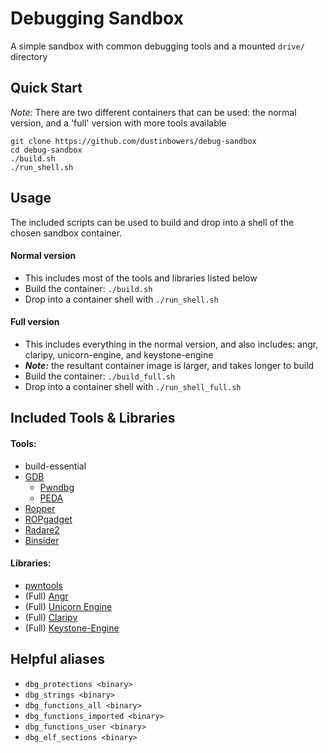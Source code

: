# Debugging Sandbox

A simple sandbox with common debugging tools and a mounted `drive/` directory

## Quick Start

*Note:* There are two different containers that can be used: the normal version, and a 'full' version with more tools available

```
git clone https://github.com/dustinbowers/debug-sandbox
cd debug-sandbox
./build.sh
./run_shell.sh
```

## Usage

The included scripts can be used to build and drop into a shell of the chosen sandbox container.  
#### Normal version  
- This includes most of the tools and libraries listed below
- Build the container: `./build.sh`
- Drop into a container shell with `./run_shell.sh`

#### Full version  
- This includes everything in the normal version, and also includes: angr, claripy, unicorn-engine, and keystone-engine
- ***Note:*** the resultant container image is larger, and takes longer to build
- Build the container: `./build_full.sh`
- Drop into a container shell with `./run_shell_full.sh`

## Included Tools & Libraries

#### Tools:
- build-essential
- [GDB](https://sourceware.org/gdb/)
  - [Pwndbg](https://github.com/pwndbg/pwndbg)
  - [PEDA](https://github.com/longld/peda)
- [Ropper](https://github.com/sashs/Ropper)
- [ROPgadget](https://github.com/JonathanSalwan/ROPgadget)
- [Radare2](https://github.com/radareorg/radare2)
- [Binsider](https://github.com/orhun/binsider)

#### Libraries:
- [pwntools](https://docs.pwntools.com/en/stable/)
- (Full) [Angr](https://angr.io/)
- (Full) [Unicorn Engine](https://github.com/unicorn-engine/unicorn)
- (Full) [Claripy](https://github.com/angr/claripy)
- (Full) [Keystone-Engine](https://www.keystone-engine.org/)

## Helpful aliases

- `dbg_protections <binary>`
- `dbg_strings <binary>`
- `dbg_functions_all <binary>`
- `dbg_functions_imported <binary>`
- `dbg_functions_user <binary>`
- `dbg_elf_sections <binary>`

